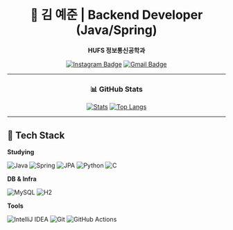 <!-- Clean & Minimal GitHub Profile README (김 예준) -->

<div align="center">

# 👋 김 예준 | Backend Developer (Java/Spring)

**HUFS 정보통신공학과**

[![Instagram Badge](https://img.shields.io/badge/Instagram-FF0080?style=flat\&logo=instagram\&logoColor=white)](https://instagram.com/yejuneeei)
[![Gmail Badge](https://img.shields.io/badge/Email-EB4335?style=flat\&logo=gmail\&logoColor=white)](mailto:dpwnsl0501@hufs.ac.kr)

</div>

---

<div align="center">

### 📊 GitHub Stats

<!-- 깔끔한 카드: 아이디만 바꾸세요 -->

[![Stats](https://github-readme-stats.vercel.app/api?username=GITHUB_yejun05011\&show_icons=true\&hide_title=true\&hide=contribs\&count_private=true)](https://github.com/anuraghazra/github-readme-stats)
[![Top Langs](https://github-readme-stats.vercel.app/api/top-langs/?username=GITHUB_yejun05011\&layout=compact\&hide_title=true)](https://github.com/anuraghazra/github-readme-stats)

<!-- 선택: 커밋 스트릭 (느릴 수 있음) -->

<!-- [![Streak](https://streak-stats.demolab.com?user=GITHUB_USERNAME&hide_longest_streak=true)](https://git.io/streak-stats) -->

</div>

---

## 🧰 Tech Stack

**Studying**

![Java](https://img.shields.io/badge/Java-007396?style=for-the-badge\&logo=openjdk\&logoColor=white)
![Spring](https://img.shields.io/badge/Spring-6DB33F?style=for-the-badge\&logo=spring\&logoColor=white)
![JPA](https://img.shields.io/badge/JPA-59666C?style=for-the-badge\&logo=hibernate\&logoColor=white)
![Python](https://img.shields.io/badge/Python-3776AB?style=for-the-badge\&logo=python\&logoColor=white)
![C](https://img.shields.io/badge/C-00599C?style=for-the-badge\&logo=c\&logoColor=white)

**DB & Infra**

![MySQL](https://img.shields.io/badge/MySQL-4479A1?style=flat\&logo=mysql\&logoColor=white)
![H2](https://img.shields.io/badge/H2-0078D4?style=flat\&logo=h2\&logoColor=white)

**Tools**

![IntelliJ IDEA](https://img.shields.io/badge/IntelliJ%20IDEA-000000?style=flat\&logo=intellijidea\&logoColor=white)
![Git](https://img.shields.io/badge/Git-F05032?style=flat\&logo=git\&logoColor=white)
![GitHub Actions](https://img.shields.io/badge/GitHub%20Actions-2088FF?style=flat\&logo=githubactions\&logoColor=white)
